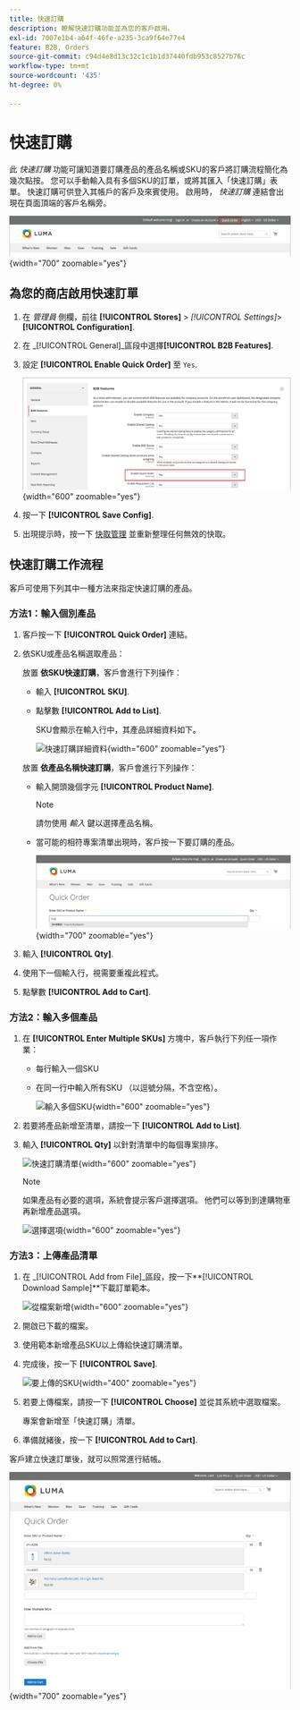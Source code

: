 ```yaml
---
title: 快速訂購
description: 瞭解快速訂購功能並為您的客戶啟用。
exl-id: 7007e1b4-a64f-46fe-a235-3ca9f64e77e4
feature: B2B, Orders
source-git-commit: c94d4e8d13c32c1c1b1d37440fdb953c8527b76c
workflow-type: tm+mt
source-wordcount: '435'
ht-degree: 0%

---
```


# 快速訂購

此 _快速訂購_ 功能可讓知道要訂購產品的產品名稱或SKU的客戶將訂購流程簡化為幾次點按。 您可以手動輸入具有多個SKU的訂單，或將其匯入「快速訂購」表單。 快速訂購可供登入其帳戶的客戶及來賓使用。 啟用時， _快速訂購_ 連結會出現在頁面頂端的客戶名稱旁。

![快速訂購連結](./assets/quick-order-link.png){width="700" zoomable="yes"}

## 為您的商店啟用快速訂單

1. 在 _管理員_ 側欄，前往 **[!UICONTROL Stores]** > _[!UICONTROL Settings]_>**[!UICONTROL Configuration]**.

1. 在 _[!UICONTROL General]_區段中選擇&#x200B;**[!UICONTROL B2B Features]**.

1. 設定 **[!UICONTROL Enable Quick Order]** 至 `Yes`.

   ![啟用快速訂購](./assets/quick-orders-config.png){width="600" zoomable="yes"}

1. 按一下 **[!UICONTROL Save Config]**.

1. 出現提示時，按一下 [快取管理](../systems/cache-management.md) 並重新整理任何無效的快取。

## 快速訂購工作流程

客戶可使用下列其中一種方法來指定快速訂購的產品。

### 方法1：輸入個別產品

1. 客戶按一下 **[!UICONTROL Quick Order]** 連結。

1. 依SKU或產品名稱選取產品：

   放置 **依SKU快速訂購**，客戶會進行下列操作：

   - 輸入 **[!UICONTROL SKU]**.

   - 點擊數 **[!UICONTROL Add to List]**.

     SKU會顯示在輸入行中，其產品詳細資料如下。

     ![快速訂購詳細資料](./assets/quick-order-product-detail.png){width="600" zoomable="yes"}

   放置 **依產品名稱快速訂購**，客戶會進行下列操作：

   - 輸入開頭幾個字元 **[!UICONTROL Product Name]**.

     >[!NOTE]
     >
     >請勿使用 _輸入_ 鍵以選擇產品名稱。

   - 當可能的相符專案清單出現時，客戶按一下要訂購的產品。

     ![按一下以選擇產品名稱](./assets/quick-order-product-name.png){width="700" zoomable="yes"}

1. 輸入 **[!UICONTROL Qty]**.

1. 使用下一個輸入行，視需要重複此程式。

1. 點擊數 **[!UICONTROL Add to Cart]**.

### 方法2：輸入多個產品

1. 在 **[!UICONTROL Enter Multiple SKUs]** 方塊中，客戶執行下列任一項作業：

   - 每行輸入一個SKU

   - 在同一行中輸入所有SKU （以逗號分隔，不含空格）。

     ![輸入多個SKU](./assets/quick-order-skus.png){width="600" zoomable="yes"}

1. 若要將產品新增至清單，請按一下 **[!UICONTROL Add to List]**.

1. 輸入 **[!UICONTROL Qty]** 以針對清單中的每個專案排序。

   ![快速訂購清單](./assets/quick-order-skus-detail.png){width="600" zoomable="yes"}

   >[!NOTE]
   >
   >如果產品有必要的選項，系統會提示客戶選擇選項。 他們可以等到到達購物車再新增產品選項。

   ![選擇選項](./assets/quick-order-skus-product-options.png){width="600" zoomable="yes"}

### 方法3：上傳產品清單

1. 在 _[!UICONTROL Add from File]_區段，按一下&#x200B;**[!UICONTROL Download Sample]**下載訂單範本。

   ![從檔案新增](./assets/quick-order-skus-add-from-file.png){width="600" zoomable="yes"}

1. 開啟已下載的檔案。

1. 使用範本新增產品SKU以上傳給快速訂購清單。

1. 完成後，按一下 **[!UICONTROL Save]**.

   ![要上傳的SKU](./assets/quick-order-skus-add-from-file-sample.png){width="400" zoomable="yes"}

1. 若要上傳檔案，請按一下 **[!UICONTROL Choose]** 並從其系統中選取檔案。

   專案會新增至「快速訂購」清單。

1. 準備就緒後，按一下 **[!UICONTROL Add to Cart]**.

客戶建立快速訂單後，就可以照常進行結帳。

![快速訂購](./assets/quick-order-add-to-cart.png){width="700" zoomable="yes"}
